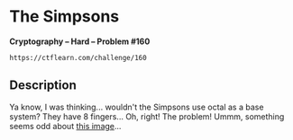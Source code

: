 # The Simpsons

**Cryptography – Hard – Problem #160**

`https://ctflearn.com/challenge/160`


## Description

Ya know, I was thinking... wouldn't the Simpsons use octal as a base system?
They have 8 fingers... Oh, right! The problem! Ummm, something seems odd about
[this image](./extra/image.jpg)...

